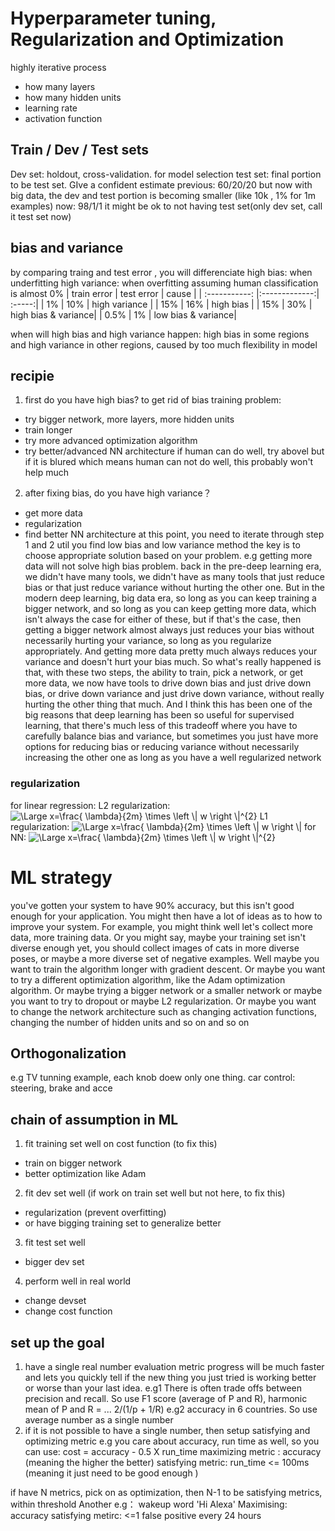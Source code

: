
# Hyperparameter tuning, Regularization and Optimization
highly iterative process
- how many layers
- how many hidden units
- learning rate
- activation function

## Train / Dev / Test sets
Dev set: holdout, cross-validation. for model selection
test set: final portion to be test set. GIve a confident estimate
previous: 60/20/20
but now with big data, the dev and test portion is becoming smaller (like 10k , 1% for 1m examples)
now: 98/1/1
it might be ok to not having test set(only dev set, call it test set now)

## bias and variance
by comparing traing and test error , you will differenciate
high bias: when underfitting
high variance: when overfitting
assuming human classification is almost 0%
|   train error     | test error | cause |
| :-----------: |:-------------:| :-----:|
|  1%    | 10% | high variance |
|  15%    | 16% | high bias |
|  15%    | 30% | high bias  & variance|
|  0.5%    | 1% | low bias  & variance|

when will high bias and high variance happen: high bias in some regions and high variance in other regions, caused by too much flexibility in model

## recipie 
1. first do you have high bias?
to get rid of bias training problem:
- try bigger network, more layers, more hidden units
- train longer
- try more advanced optimization algorithm
- try better/advanced NN architecture
if human can do well, try abovel but if it is blured which means human can not do well, this probably won't help much
2. after fixing bias, do you have high variance？
- get more data
- regularization
- find better NN architecture
at this point, you need to iterate through step 1 and 2 util you find low bias and low variance method
the key is to choose appropriate solution based on your problem. e.g getting more data will not solve high bias problem.
back in the pre-deep learning era, we didn't have many tools, we didn't have as many tools that just reduce bias or that just reduce variance without hurting the other one. But in the modern deep learning, big data era, so long as you can keep training a bigger network, and so long as you can keep getting more data, which isn't always the case for either of these, but if that's the case, then getting a bigger network almost always just reduces your bias without necessarily hurting your variance, so long as you regularize appropriately. And getting more data pretty much always reduces your variance and doesn't hurt your bias much. So what's really happened is that, with these two steps, the ability to train, pick a network, or get more data, we now have tools to drive down bias and just drive down bias, or drive down variance and just drive down variance, without really hurting the other thing that much. And I think this has been one of the big reasons that deep learning has been so useful for supervised learning, that there's much less of this tradeoff where you have to carefully balance bias and variance, but sometimes you just have more options for reducing bias or reducing variance without necessarily increasing the other one as long as you have a well regularized network

### regularization
for linear regression:
L2 regularization:   <img src="https://latex.codecogs.com/svg.latex?\Large&space;\frac{\lambda}{2m}\times\left\|w\right\|^{2}" title="\Large x=\frac{ \lambda}{2m} \times \left \| w \right \|^{2}" />
L1 regularization:   <img src="https://latex.codecogs.com/svg.latex?\Large&space;\frac{\lambda}{2m}\times\left\|w\right\|" title="\Large x=\frac{ \lambda}{2m} \times \left \| w \right \|" />
for NN:
  <img src="https://latex.codecogs.com/svg.latex?\Large&space;\frac{\lambda}{2m}\times\sum_{l=1}^{L}\left\|w^{[l]]}\right\|^{2}" title="\Large x=\frac{ \lambda}{2m} \times \left \| w \right \|^{2}" />


# ML strategy

you've gotten your system to have 90% accuracy, but this isn't good enough for your application. You might then have a lot of ideas as to how to improve your system. For example, you might think well let's collect more data, more training data. Or you might say, maybe your training set isn't diverse enough yet, you should collect images of cats in more diverse poses, or maybe a more diverse set of negative examples. Well maybe you want to train the algorithm longer with gradient descent. Or maybe you want to try a different optimization algorithm, like the Adam optimization algorithm. Or maybe trying a bigger network or a smaller network or maybe you want to try to dropout or maybe L2 regularization. Or maybe you want to change the network architecture such as changing activation functions, changing the number of hidden units and so on and so on

## Orthogonalization
 e.g TV tunning example, each knob doew only one thing. car control: steering, brake and acce

 ## chain of assumption in ML
 1. fit training set well on cost function
 (to fix this)
 - train on bigger network
 - better optimization like Adam
 2. fit dev set well
(if work on train set well but not here, to fix this)
- regularization (prevent overfitting)
- or have bigging training set to generalize better
 3. fit test set well
 - bigger dev set
 4. perform well in real world
 - change devset
 - change cost function

## set up the goal
1. have a single real number evaluation metric
progress will be much faster and lets you quickly tell if the new thing you just tried is working better or worse than your last idea.
e.g1
There is often trade offs between precision and recall. So use F1 score (average of P and R), harmonic mean of P and R = ... 2/(1/p + 1/R)
e.g2
accuracy in 6 countries. So use average number as a single number
2. if it is not possible to have a single number, then setup satisfying and optimizing metric
e.g you care about accuracy, run time as well, so you can use:
cost = accuracy - 0.5 X run_time
maximizing metric : accuracy (meaning the higher the better)
satisfying metric: run_time <= 100ms (meaning it just need to be good enough )

if have N metrics, pick on as optimization, then N-1 to be satisfying metrics, within threshold
Another e.g： wakeup word
'Hi Alexa'
Maximising: accuracy
satisfying metirc: <=1 false positive every 24 hours